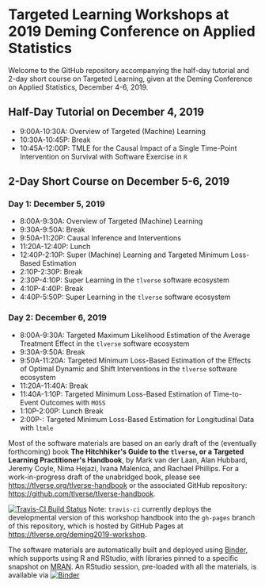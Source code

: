 # Targeted Learning Workshops at 2019 Deming Conference on Applied Statistics

Welcome to the GitHub repository accompanying the half-day tutorial and 2-day 
short course on Targeted Learning, given at the Deming Conference on Applied 
Statistics, December 4-6, 2019. 

## Half-Day Tutorial on December 4, 2019

* 9:00A-10:30A: Overview of Targeted (Machine) Learning 
* 10:30A-10:45P: Break
* 10:45A-12:00P: TMLE for the Causal Impact of a Single 
      Time-Point Intervention on Survival with Software Exercise in `R`

## 2-Day Short Course on December 5-6, 2019
### Day 1: December 5, 2019  

* 8:00A-9:30A: Overview of Targeted (Machine) Learning 
* 9:30A-9:50A: Break
* 9:50A-11:20P: Causal Inference and Interventions
* 11:20A-12:40P: Lunch
* 12:40P-2:10P: Super (Machine) Learning and Targeted Minimum Loss-Based 
  Estimation 
* 2:10P-2:30P: Break
* 2:30P-4:10P: Super Learning in the `tlverse` software ecosystem
* 4:10P-4:40P: Break
* 4:40P-5:50P: Super Learning in the `tlverse` software ecosystem

### Day 2: December 6, 2019  

* 8:00A-9:30A: Targeted Maximum Likelihood Estimation of the Average Treatment 
  Effect in the `tlverse` software ecosystem
* 9:30A-9:50A: Break
* 9:50A-11:20A: Targeted Minimum Loss-Based Estimation of the Effects of Optimal 
  Dynamic and Shift Interventions in the `tlverse` software ecosystem
* 11:20A-11:40A: Break
* 11:40A-1:10P: Targeted Minimum Loss-Based Estimation of Time-to-Event 
  Outcomes with `MOSS`
* 1:10P-2:00P: Lunch Break
* 2:00P-: Targeted Minimum Loss-Based Estimation for Longitudinal Data with 
  `ltmle`

Most of the software materials are based on an 
early draft of the (eventually forthcoming) book **The Hitchhiker's Guide to the 
`tlverse`, or a Targeted Learning Practitioner's Handbook**, by Mark van der 
Laan, Alan Hubbard, Jeremy Coyle, Nima Hejazi, Ivana Malenica, and Rachael 
Phillips. For a work-in-progress draft of the unabridged book, please see 
https://tlverse.org/tlverse-handbook or the associated GitHub 
repository: https://github.com/tlverse/tlverse-handbook.

[![Travis-CI Build Status](https://travis-ci.com/tlverse/deming2019-workshop.svg?branch=master)](https://travis-ci.com/tlverse/deming2019-workshop)
Note: `travis-ci` currently deploys the developmental version of this workshop
handbook into the `gh-pages` branch of this repository, which is hosted by
GitHub Pages at https://tlverse.org/deming2019-workshop.

The software materials are automatically built and deployed using
[Binder](https://github.com/jupyterhub/binderhub), which supports using R
and RStudio, with libraries pinned to a specific snapshot on
[MRAN](https://mran.microsoft.com/documents/rro/reproducibility). An
RStudio session, pre-loaded with all the materials, is available via
[![Binder](http://mybinder.org/badge_logo.svg)](http://mybinder.org/v2/gh/tlverse/deming2019-workshop/master?urlpath=rstudio)

